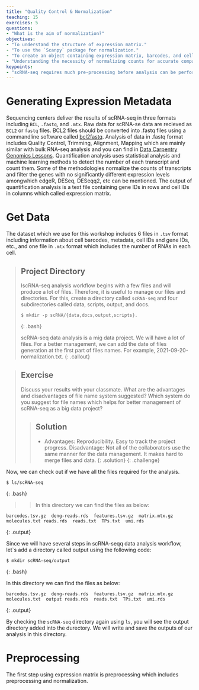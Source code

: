 ```yaml
---
title: "Quality Control & Normalization"
teaching: 15
exercises: 5
questions:
- "What is the aim of normalization?"
objectives:
- "To understand the structure of expression matrix."
- "To use the `Scanpy` package for normalization."
- "To create an object containing expression matrix, barcodes, and cell IDs."
- "Understanding the necessity of normalizing counts for accurate comparison between cells."
keypoints:
- "scRNA-seq requires much pre-processing before analysis can be performed."
---
```


# Generating Expression Metadata

Sequencing centers deliver the results of scRNA-seq in three formats including `BCL`, `.fastq`, and `.mtx`. Raw data for scRNA-se data are recieved as `BCL2` or `fastq` files. BCL2 files should be converted into .fastq files using a commandline software called [bcl2fastq](https://support.illumina.com/sequencing/sequencing_software/bcl2fastq-conversion-software.html). Analysis of data in .fastq format includes Quality Control, Trimming, Alignment, Mapping which are mainly similar with bulk RNA-seq analysis and you can find in   [Data Carpentry Genomics Lessons](https://datacarpentry.org/wrangling-genomics/). Quantification analysis uses statistical analysis and machine learning methods to detect the number of each transcript and count them. Some of the methodologies normalize the counts of transcripts and filter the genes with no significantly different expression levels amongwhich edgeR, DESeq, DESeqq2, etc can be mentioned.
The output of quantification analysis is a text file containing gene IDs in rows and cell IDs in columns which called expression matrix.

# Get Data
The dataset which we use for this workshop includes 6 files in `.tsv` format including information about cell barcodes, metadata, cell IDs and gene IDs, etc., and one file in `.mtx` format which includes the number of RNAs in each cell.


> ## Project Directory
> 
> IscRNA-seq analysis workflow begins with a few files and will produce a lot of files. 
> Therefore, it is useful to manage our files and directories.
> For this, create a directory called `scRNA-seq` and four subdirectories called data, scripts, output, and docs.
> 
> ~~~
> $ mkdir -p scRNA/{data,docs,output,scripts}.
> ~~~
> {: .bash}
> 
> scRNA-seq data analysis is a mig data project. We will have a lot of files. For a better management,
> we can add the date of files generation at the first part of files names. For example, 2021-09-20-normalization.txt. 
{: .callout}

> ## Exercise
> 
> Discuss your results with your classmate. What are the advantages and disadvantages of
> file name system suggested? Which system do you suggest for file names which helps
> for better management of scRNA-seq as a big data project?
> 
>> ## Solution
>> - Advantages:
>> Reproducibility.
>> Easy to track the project progress.
>> Disadvantage:
>> Not all of the collaborators use the same manner for the data management. It makes hard to merge files and data.
> {: .solution}
{: .challenge}

Now, we can check out if we have all the files required for the analysis.
~~~
$ ls/scRNA-seq
~~~
{: .bash}

>> In this directory we can find the files as below:
~~~
barcodes.tsv.gz  deng-reads.rds  features.tsv.gz  matrix.mtx.gz  molecules.txt reads.rds  reads.txt  TPs.txt  umi.rds
~~~
{: .output}

Since we will have several steps in scRNA-seqq data analysis workflow, let`s add a directory called output using the following code:
~~~
$ mkdir scRNA-seq/output
~~~
{: .bash}

 In this directory we can find the files as below:
~~~
barcodes.tsv.gz  deng-reads.rds  features.tsv.gz  matrix.mtx.gz  molecules.txt  output reads.rds  reads.txt  TPs.txt  umi.rds
~~~
{: .output}

By checking the `scRNA-seq` directory again using `ls`, you will see the output directory added into the durectory. We will write and save the outputs of our analysis in this directory.


# Preprocessing

The first step using expression matrix is preprocessing which includes preprocessing and normalization.




